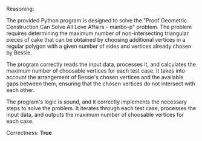 Reasoning:

The provided Python program is designed to solve the "Proof Geometric Construction Can Solve All Love Affairs - manbo-p" problem. The problem requires determining the maximum number of non-intersecting triangular pieces of cake that can be obtained by choosing additional vertices in a regular polygon with a given number of sides and vertices already chosen by Bessie.

The program correctly reads the input data, processes it, and calculates the maximum number of choosable vertices for each test case. It takes into account the arrangement of Bessie's chosen vertices and the available gaps between them, ensuring that the chosen vertices do not intersect with each other.

The program's logic is sound, and it correctly implements the necessary steps to solve the problem. It iterates through each test case, processes the input data, and outputs the maximum number of choosable vertices for each case.

Correctness: **True**
